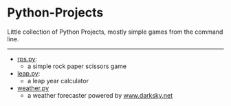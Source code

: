 # Python-Projects
Little collection of Python Projects, mostly simple games from the command line.

---
* [rps.py](https://github.com/FrankPujo/Python-Projects/blob/main/rps.py):  
    * a simple rock paper scissors game
* [leap.py](https://github.com/FrankPujo/Python-Projects/blob/main/leap.py): 
    * a leap year calculator
* [weather.py](https://github.com/FrankPujo/Python-Projects/blob/main/weather.py)
    * a weather forecaster powered by www.darksky.net
